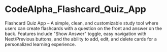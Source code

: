# CodeAlpha_Flashcard_Quiz_App
Flashcard Quiz App – A simple, clean, and customizable study tool where users can create flashcards with a question on the front and answer on the back. Features include "Show Answer" toggle, easy navigation with Next/Previous buttons, and the ability to add, edit, and delete cards for a personalized learning experience.
